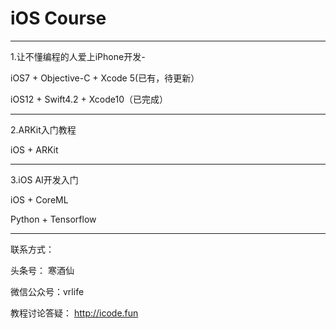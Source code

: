 iOS Course
==========

-----------------------------------

1.让不懂编程的人爱上iPhone开发-

iOS7 + Objective-C + Xcode 5(已有，待更新）

iOS12 + Swift4.2 + Xcode10（已完成）

-----------------------------------


2.ARKit入门教程

iOS  + ARKit

-----------------------------------


3.iOS AI开发入门

iOS + CoreML 

Python + Tensorflow 

-----------------------------------

联系方式：

头条号： 寒酒仙

微信公众号：vrlife

教程讨论答疑： http://icode.fun 


